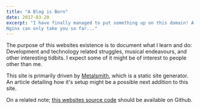 ```yaml
---
title: "A Blog is Born"
date: 2017-03-20
excerpt: "I have finally managed to put something up on this domain! A welcome screen for
Nginx can only take you so far..."
---
```


The purpose of this websites existence is to document what I learn and do:
Development and technology related struggles, musical endeavours, and other
interesting tidbits. I expect some of it might be of interest to people other
than me.

This site is primarily driven by [Metalsmith](//www.metalsmith.io/), which is a
static site generator. An article detailing how it's setup might be a possible
next addition to this site.

On a related note; [this websites source code](//github.com/ellinokon/hkon.me)
should be available on Github.
